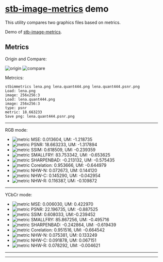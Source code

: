 # [stb-image-metrics](https://github.com/ImageProcessing-ElectronicPublications/stb-image-metrics) demo

This utility compares two graphics files based on metrics.

Demo of [stb-image-metrics](https://github.com/ImageProcessing-ElectronicPublications/stb-image-metrics).

## Metrics

Origin and Compare:

![origin](images/lena.png) ![compare](images/lena.quant444.png)

Metrcics:

```shell
stbimmetrics lena.png lena.quant444.png lena.quant444.psnr.png 
Load: lena.png
image: 256x256:3
Load: lena.quant444.png
image: 256x256:3
type: psnr
metric: 18.663233
Save png: lena.quant444.psnr.png

```

---

RGB mode:

* ![metric](images/lena.quant444.mse.png) MSE: 0.013604, UM: -1.218735
* ![metric](images/lena.quant444.psnr.png) PSNR: 18.663233, UM: -1.317894
* ![metric](images/lena.quant444.ssim.png) SSIM: 0.618509, UM: -0.239359 
* ![metric](images/lena.quant444.smallfry.png) SMALLFRY: 83.753342, UM: -0.653625
* ![metric](images/lena.quant444.shbad.png) SHARPENBAD: -0.213132, UM: -0.575435
* ![metric](images/lena.quant444.cor.png) Corelation: 0.953666, UM: -0.644979
* ![metric](images/lena.quant444.nhw-n.png) NHW-N: 0.072673, UM: 0.144120
* ![metric](images/lena.quant444.nhw-c.png) NHW-C: 0.145290, UM: -0.042954
* ![metric](images/lena.quant444.nhw-r.png) NHW-R: 0.116387, UM: -0.109872

---

YCbCr mode:

* ![metric](images/lena.quant444.mse.y.png) MSE: 0.006030, UM: 0.422970
* ![metric](images/lena.quant444.psnr.y.png) PSNR: 22.196735, UM: -0.887525
* ![metric](images/lena.quant444.ssim.y.png) SSIM: 0.608033, UM:-0.239452
* ![metric](images/lena.quant444.smallfry.y.png) SMALLFRY: 85.867256, UM: -0.495716
* ![metric](images/lena.quant444.shbad.y.png) SHARPENBAD: -0.242864, UM: -0.619439
* ![metric](images/lena.quant444.cor.y.png) Corelation: 0.951516, UM: -0.664542
* ![metric](images/lena.quant444.nhw-n.y.png) NHW-N: 0.075381, UM: 0.133249
* ![metric](images/lena.quant444.nhw-c.y.png) NHW-C: 0.091878, UM: 0.067151
* ![metric](images/lena.quant444.nhw-r.y.png) NHW-R: 0.078292, UM: -0.004621


---

---
